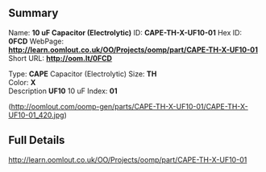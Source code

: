 

 ## Summary
Name: __10 uF Capacitor (Electrolytic)__
ID: __CAPE-TH-X-UF10-01__
Hex ID: __0FCD__
WebPage: __http://learn.oomlout.co.uk/OO/Projects/oomp/part/CAPE-TH-X-UF10-01__
Short URL: __http://oom.lt/0FCD__

Type: __CAPE__ Capacitor (Electrolytic) 
Size: __TH__  
Color: __X__  
Description __UF10__ 10 uF 
Index: __01__


(http://oomlout.com/oomp-gen/parts/CAPE-TH-X-UF10-01/CAPE-TH-X-UF10-01_420.jpg)


 ## Full Details
 http://learn.oomlout.co.uk/OO/Projects/oomp/part/CAPE-TH-X-UF10-01














